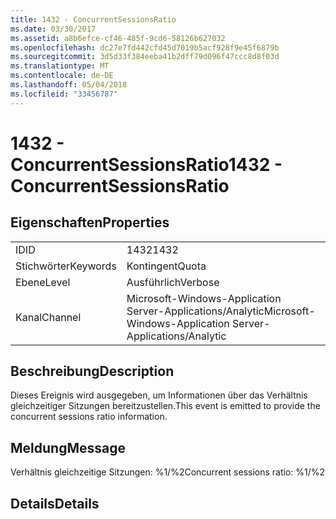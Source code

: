 ```yaml
---
title: 1432 - ConcurrentSessionsRatio
ms.date: 03/30/2017
ms.assetid: a8b6efce-cf46-485f-9cd6-58126b627032
ms.openlocfilehash: dc27e7fd442cfd45d7019b5acf928f9e45f6879b
ms.sourcegitcommit: 3d5d33f384eeba41b2dff79d096f47ccc8d8f03d
ms.translationtype: MT
ms.contentlocale: de-DE
ms.lasthandoff: 05/04/2018
ms.locfileid: "33456787"
---
```

# <a name="1432---concurrentsessionsratio"></a><span data-ttu-id="ab0f8-102">1432 - ConcurrentSessionsRatio</span><span class="sxs-lookup"><span data-stu-id="ab0f8-102">1432 - ConcurrentSessionsRatio</span></span>
## <a name="properties"></a><span data-ttu-id="ab0f8-103">Eigenschaften</span><span class="sxs-lookup"><span data-stu-id="ab0f8-103">Properties</span></span>  
  
|||  
|-|-|  
|<span data-ttu-id="ab0f8-104">ID</span><span class="sxs-lookup"><span data-stu-id="ab0f8-104">ID</span></span>|<span data-ttu-id="ab0f8-105">1432</span><span class="sxs-lookup"><span data-stu-id="ab0f8-105">1432</span></span>|  
|<span data-ttu-id="ab0f8-106">Stichwörter</span><span class="sxs-lookup"><span data-stu-id="ab0f8-106">Keywords</span></span>|<span data-ttu-id="ab0f8-107">Kontingent</span><span class="sxs-lookup"><span data-stu-id="ab0f8-107">Quota</span></span>|  
|<span data-ttu-id="ab0f8-108">Ebene</span><span class="sxs-lookup"><span data-stu-id="ab0f8-108">Level</span></span>|<span data-ttu-id="ab0f8-109">Ausführlich</span><span class="sxs-lookup"><span data-stu-id="ab0f8-109">Verbose</span></span>|  
|<span data-ttu-id="ab0f8-110">Kanal</span><span class="sxs-lookup"><span data-stu-id="ab0f8-110">Channel</span></span>|<span data-ttu-id="ab0f8-111">Microsoft-Windows-Application Server-Applications/Analytic</span><span class="sxs-lookup"><span data-stu-id="ab0f8-111">Microsoft-Windows-Application Server-Applications/Analytic</span></span>|  
  
## <a name="description"></a><span data-ttu-id="ab0f8-112">Beschreibung</span><span class="sxs-lookup"><span data-stu-id="ab0f8-112">Description</span></span>  
 <span data-ttu-id="ab0f8-113">Dieses Ereignis wird ausgegeben, um Informationen über das Verhältnis gleichzeitiger Sitzungen bereitzustellen.</span><span class="sxs-lookup"><span data-stu-id="ab0f8-113">This event is emitted to provide the concurrent sessions ratio information.</span></span>  
  
## <a name="message"></a><span data-ttu-id="ab0f8-114">Meldung</span><span class="sxs-lookup"><span data-stu-id="ab0f8-114">Message</span></span>  
 <span data-ttu-id="ab0f8-115">Verhältnis gleichzeitige Sitzungen: %1/%2</span><span class="sxs-lookup"><span data-stu-id="ab0f8-115">Concurrent sessions ratio: %1/%2</span></span>  
  
## <a name="details"></a><span data-ttu-id="ab0f8-116">Details</span><span class="sxs-lookup"><span data-stu-id="ab0f8-116">Details</span></span>
